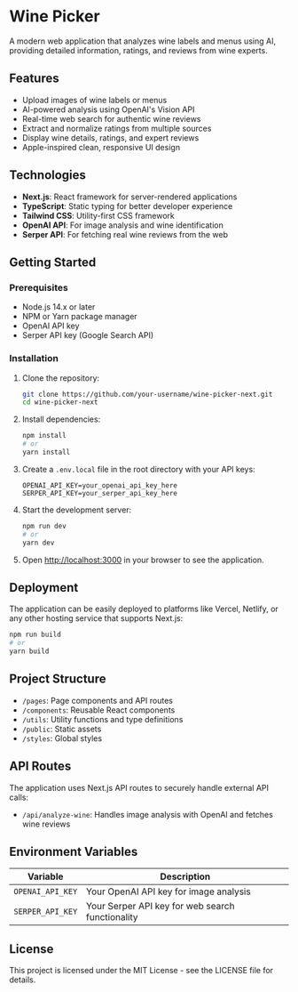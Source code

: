 # Wine Picker

A modern web application that analyzes wine labels and menus using AI, providing detailed information, ratings, and reviews from wine experts.

## Features

- Upload images of wine labels or menus
- AI-powered analysis using OpenAI's Vision API
- Real-time web search for authentic wine reviews
- Extract and normalize ratings from multiple sources
- Display wine details, ratings, and expert reviews
- Apple-inspired clean, responsive UI design

## Technologies

- **Next.js**: React framework for server-rendered applications
- **TypeScript**: Static typing for better developer experience
- **Tailwind CSS**: Utility-first CSS framework
- **OpenAI API**: For image analysis and wine identification
- **Serper API**: For fetching real wine reviews from the web

## Getting Started

### Prerequisites

- Node.js 14.x or later
- NPM or Yarn package manager
- OpenAI API key
- Serper API key (Google Search API)

### Installation

1. Clone the repository:
   ```bash
   git clone https://github.com/your-username/wine-picker-next.git
   cd wine-picker-next
   ```

2. Install dependencies:
   ```bash
   npm install
   # or
   yarn install
   ```

3. Create a `.env.local` file in the root directory with your API keys:
   ```
   OPENAI_API_KEY=your_openai_api_key_here
   SERPER_API_KEY=your_serper_api_key_here
   ```

4. Start the development server:
   ```bash
   npm run dev
   # or
   yarn dev
   ```

5. Open [http://localhost:3000](http://localhost:3000) in your browser to see the application.

## Deployment

The application can be easily deployed to platforms like Vercel, Netlify, or any other hosting service that supports Next.js:

```bash
npm run build
# or
yarn build
```

## Project Structure

- `/pages`: Page components and API routes
- `/components`: Reusable React components
- `/utils`: Utility functions and type definitions
- `/public`: Static assets
- `/styles`: Global styles

## API Routes

The application uses Next.js API routes to securely handle external API calls:

- `/api/analyze-wine`: Handles image analysis with OpenAI and fetches wine reviews

## Environment Variables

| Variable | Description |
|----------|-------------|
| `OPENAI_API_KEY` | Your OpenAI API key for image analysis |
| `SERPER_API_KEY` | Your Serper API key for web search functionality |

## License

This project is licensed under the MIT License - see the LICENSE file for details. 